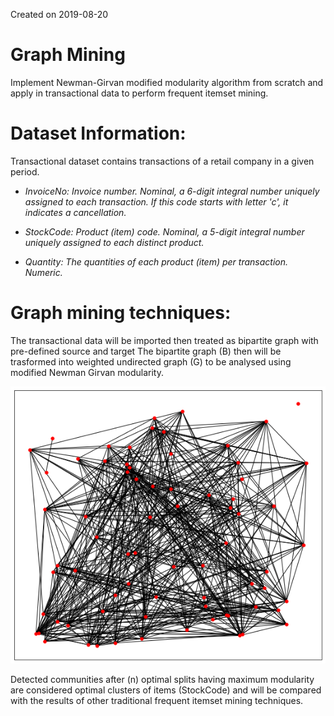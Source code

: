Created on 2019-08-20

# Graph Mining
Implement Newman-Girvan modified modularity algorithm from scratch and apply in transactional data to perform frequent itemset mining.

# Dataset Information:
Transactional dataset contains transactions of a retail company in a given period.
<i> 
- InvoiceNo: Invoice number. Nominal, a 6-digit integral number uniquely assigned to each transaction. If this code starts with letter 'c', it indicates a cancellation.

- StockCode: Product (item) code. Nominal, a 5-digit integral number uniquely assigned to each distinct product.

- Quantity: The quantities of each product (item) per transaction. Numeric.
</i>

# Graph mining techniques:

The transactional data will be imported then treated as bipartite graph with pre-defined source and target
The bipartite graph (B) then will be trasformed into weighted undirected graph (G) to be analysed using modified Newman Girvan
modularity. 
<p align="center">
  <img src="sources/graph.png">
</p>
Detected communities after (n) optimal splits having maximum modularity are considered optimal clusters of items (StockCode) and will be compared with the results of other traditional frequent itemset mining techniques. 
